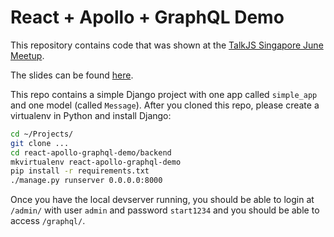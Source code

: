 # React + Apollo + GraphQL Demo

This repository contains code that was shown at the [TalkJS Singapore June Meetup](https://www.meetup.com/Singapore-JS/events/240521034/).

The slides can be found [here](https://speakerdeck.com/mbrochh/using-apollo-with-reactjs-and-graphql).

This repo contains a simple Django project with one app called `simple_app`
and one model (called `Message`). After you cloned this repo, please create
a virtualenv in Python and install Django:

```bash
cd ~/Projects/
git clone ...
cd react-apollo-graphql-demo/backend
mkvirtualenv react-apollo-graphql-demo
pip install -r requirements.txt
./manage.py runserver 0.0.0.0:8000
```

Once you have the local devserver running, you should be able to login at
`/admin/` with user `admin` and password `start1234` and you should be able to
access `/graphql/`.

